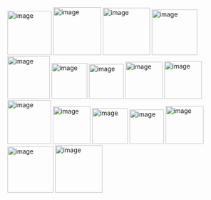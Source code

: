 <img width="99" alt="image" src="https://github.com/user-attachments/assets/38d37165-8549-43e6-bcf8-5e47ae8df0c9" />
<img width="107" alt="image" src="https://github.com/user-attachments/assets/0c761776-0f37-40af-bd79-fcad6c41defe" />
<img width="106" alt="image" src="https://github.com/user-attachments/assets/1d359d31-74d5-4518-8317-3de20cb930cd" />
<img width="102" alt="image" src="https://github.com/user-attachments/assets/01f53a61-e288-4936-8c3e-fd2343f6abcd" />
<img width="95" alt="image" src="https://github.com/user-attachments/assets/48204f78-69b0-4cec-9f92-9d9428056fcf" />
<img width="80" alt="image" src="https://github.com/user-attachments/assets/53416082-ad4c-4883-834d-f02e6dbd57e9" />
<img width="78" alt="image" src="https://github.com/user-attachments/assets/805fecb8-2a39-45df-a3e0-aebabd19f3ef" />
<img width="83" alt="image" src="https://github.com/user-attachments/assets/d0ccb388-4aac-49dd-b48f-5a37d8004217" />
<img width="84" alt="image" src="https://github.com/user-attachments/assets/4b8c04a6-e53b-45fd-bf7f-460b461b8f7b" />
<img width="98" alt="image" src="https://github.com/user-attachments/assets/1cc0640f-4699-490d-84dc-e835fc05f552" />
<img width="84" alt="image" src="https://github.com/user-attachments/assets/a2b6a413-641a-436c-a413-76f3f8ece514" />
<img width="80" alt="image" src="https://github.com/user-attachments/assets/12be4150-2692-4065-982d-f6a4ac8b3d0f" />
<img width="77" alt="image" src="https://github.com/user-attachments/assets/4ae9d19b-8afe-4c24-9be0-80e5e5fa4e58" />
<img width="85" alt="image" src="https://github.com/user-attachments/assets/d98d66ca-0335-43b3-bd3e-ec963c8fa3b5" />
<img width="103" alt="image" src="https://github.com/user-attachments/assets/8df93f91-f17a-42bd-9657-b47025762ec3" />
<img width="106" alt="image" src="https://github.com/user-attachments/assets/01dbbd31-7751-476a-8727-3ddb15f8726b" />


